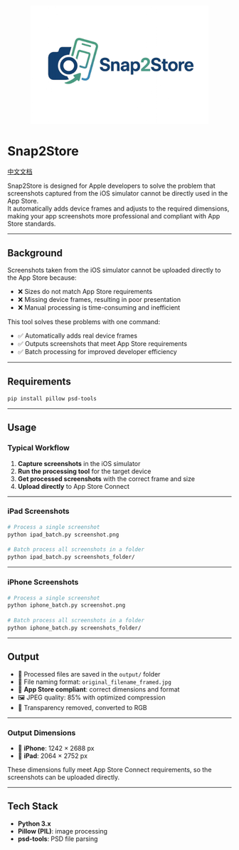 <p align="center">
  <img src="docs/logo_snap2store.png" alt="Snap2Store Logo" width="400"/>
</p>

# Snap2Store

[中文文档](docs/README_zh.md)

Snap2Store is designed for Apple developers to solve the problem that screenshots captured from the iOS simulator cannot be directly used in the App Store.  
It automatically adds device frames and adjusts to the required dimensions, making your app screenshots more professional and compliant with App Store standards.

---

## Background

Screenshots taken from the iOS simulator cannot be uploaded directly to the App Store because:
- ❌ Sizes do not match App Store requirements  
- ❌ Missing device frames, resulting in poor presentation  
- ❌ Manual processing is time-consuming and inefficient  

This tool solves these problems with one command:
- ✅ Automatically adds real device frames  
- ✅ Outputs screenshots that meet App Store requirements  
- ✅ Batch processing for improved developer efficiency  

---

## Requirements

```bash
pip install pillow psd-tools
```

---

## Usage

### Typical Workflow

1. **Capture screenshots** in the iOS simulator  
2. **Run the processing tool** for the target device  
3. **Get processed screenshots** with the correct frame and size  
4. **Upload directly** to App Store Connect  

---

### iPad Screenshots

```bash
# Process a single screenshot
python ipad_batch.py screenshot.png

# Batch process all screenshots in a folder
python ipad_batch.py screenshots_folder/
```

---

### iPhone Screenshots

```bash
# Process a single screenshot
python iphone_batch.py screenshot.png

# Batch process all screenshots in a folder
python iphone_batch.py screenshots_folder/
```

---

## Output

- 📁 Processed files are saved in the `output/` folder  
- 📝 File naming format: `original_filename_framed.jpg`  
- 🎯 **App Store compliant**: correct dimensions and format  
- 🖼️ JPEG quality: 85% with optimized compression  
- 🎨 Transparency removed, converted to RGB  

---

### Output Dimensions

- 📱 **iPhone**: 1242 × 2688 px  
- 📱 **iPad**: 2064 × 2752 px  

These dimensions fully meet App Store Connect requirements, so the screenshots can be uploaded directly.

---

## Tech Stack

- **Python 3.x**  
- **Pillow (PIL)**: image processing  
- **psd-tools**: PSD file parsing  
